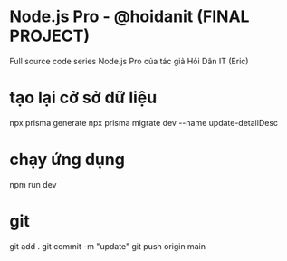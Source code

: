 # Node.js Pro - @hoidanit (FINAL PROJECT)
Full source code series Node.js Pro của tác giả Hỏi Dân IT (Eric)
# tạo lại cở sở dữ liệu
npx prisma generate
npx prisma migrate dev --name update-detailDesc

# chạy ứng dụng
npm run dev   
# git
git add .
git commit -m "update"
git push origin main

